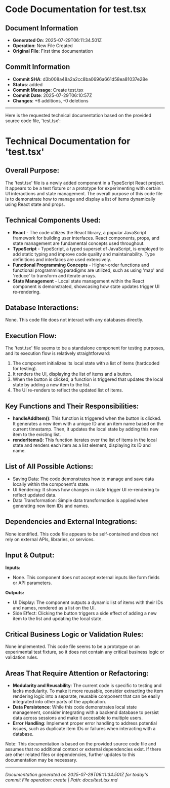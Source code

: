 # Code Documentation for test.tsx

## Document Information
- **Generated On**: 2025-07-29T06:11:34.501Z
- **Operation**: New File Created
- **Original File**: First time documentation

## Commit Information
- **Commit SHA**: d3b008a48a2a2cc8ba0696a661d58ea81037e28e
- **Status**: added
- **Commit Message**: Create test.tsx
- **Commit Date**: 2025-07-29T06:10:57Z
- **Changes**: +6 additions, -0 deletions

---

Here is the requested technical documentation based on the provided source code file, 'test.tsx':

# Technical Documentation for 'test.tsx'

## Overall Purpose:
The 'test.tsx' file is a newly added component in a TypeScript React project. It appears to be a test fixture or a prototype for experimenting with certain UI interactions and state management. The overall purpose of this code file is to demonstrate how to manage and display a list of items dynamically using React state and props. 

## Technical Components Used:
- **React** - The code utilizes the React library, a popular JavaScript framework for building user interfaces. React components, props, and state management are fundamental concepts used throughout.
- **TypeScript** - TypeScript, a typed superset of JavaScript, is employed to add static typing and improve code quality and maintainability. Type definitions and interfaces are used extensively.
- **Functional Programming Concepts** - Higher-order functions and functional programming paradigms are utilized, such as using 'map' and 'reduce' to transform and iterate arrays.
- **State Management** - Local state management within the React component is demonstrated, showcasing how state updates trigger UI re-rendering.

## Database Interactions:
None. This code file does not interact with any databases directly.

## Execution Flow:
The 'test.tsx' file seems to be a standalone component for testing purposes, and its execution flow is relatively straightforward:
1. The component initializes its local state with a list of items (hardcoded for testing).
2. It renders the UI, displaying the list of items and a button.
3. When the button is clicked, a function is triggered that updates the local state by adding a new item to the list.
4. The UI re-renders to reflect the updated list of items.

## Key Functions and Their Responsibilities:
- **handleAddItem()**: This function is triggered when the button is clicked. It generates a new item with a unique ID and an item name based on the current timestamp. Then, it updates the local state by adding this new item to the existing list.
- **renderItems()**: This function iterates over the list of items in the local state and renders each item as a list element, displaying its ID and name.

## List of All Possible Actions:
- Saving Data: The code demonstrates how to manage and save data locally within the component's state.
- UI Rendering: It shows how changes in state trigger UI re-rendering to reflect updated data.
- Data Transformation: Simple data transformation is applied when generating new item IDs and names.

## Dependencies and External Integrations:
None identified. This code file appears to be self-contained and does not rely on external APIs, libraries, or services.

## Input & Output:
**Inputs:**
- None. This component does not accept external inputs like form fields or API parameters.

**Outputs:**
- UI Display: The component outputs a dynamic list of items with their IDs and names, rendered as a list on the UI.
- Side Effect: Clicking the button triggers a side effect of adding a new item to the list and updating the local state.

## Critical Business Logic or Validation Rules:
None implemented. This code file seems to be a prototype or an experimental test fixture, so it does not contain any critical business logic or validation rules.

## Areas That Require Attention or Refactoring:
- **Modularity and Reusability**: The current code is specific to testing and lacks modularity. To make it more reusable, consider extracting the item rendering logic into a separate, reusable component that can be easily integrated into other parts of the application.
- **Data Persistence**: While this code demonstrates local state management, consider integrating with a backend database to persist data across sessions and make it accessible to multiple users.
- **Error Handling**: Implement proper error handling to address potential issues, such as duplicate item IDs or failures when interacting with a database.

Note: This documentation is based on the provided source code file and assumes that no additional context or external dependencies exist. If there are other related files or dependencies, further updates to this documentation may be necessary.

---
*Documentation generated on 2025-07-29T06:11:34.501Z for today's commit*
*File operation: create | Path: docs/test.tsx.md*
